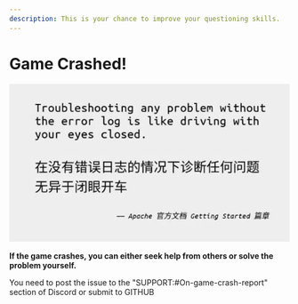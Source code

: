 ```yaml
---
description: This is your chance to improve your questioning skills.
---
```


# Game Crashed!

![](../../.gitbook/assets/90303B077532B21B17E5F4A67B77ABC6.jpg)

**If the game crashes, you can either seek help from others or solve the problem yourself.**

You need to post the issue to the "SUPPORT:#On-game-crash-report" section of Discord or submit to GITHUB
